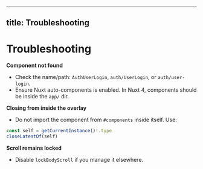 
---
title: Troubleshooting
---

# Troubleshooting

**Component not found**
- Check the name/path: `AuthUserLogin`, `auth/UserLogin`, or `auth/user-login`.
- Ensure Nuxt auto-components is enabled. In Nuxt 4, components should be inside the `app/` dir.

**Closing from inside the overlay**
- Do not import the component from `#components` inside itself. Use:
```ts
const self = getCurrentInstance()!.type
closeLatestOf(self)
```

**Scroll remains locked**
- Disable `lockBodyScroll` if you manage it elsewhere.
